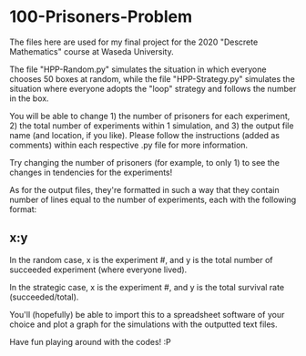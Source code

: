 # 100-Prisoners-Problem
The files here are used for my final project for the 2020 "Descrete Mathematics" course at Waseda University. 

The file "HPP-Random.py" simulates the situation in which everyone chooses 50 boxes at random, while the file "HPP-Strategy.py" simulates the situation where everyone adopts the "loop" strategy and follows the number in the box. 

You will be able to change 1) the number of prisoners for each experiment, 2) the total number of experiments within 1 simulation, and 3) the output file name (and location, if you like). Please follow the instructions (added as comments) within each respective .py file for more information. 

Try changing the number of prisoners (for example, to only 1) to see the changes in tendencies for the experiments! 

As for the output files, they're formatted in such a way that they contain number of lines equal to the number of experiments, each with the following format: 
## x:y

In the random case, x is the experiment #, and y is the total number of succeeded experiment (where everyone lived). 

In the strategic case, x is the experiment #, and y is the total survival rate (succeeded/total). 

You'll (hopefully) be able to import this to a spreadsheet software of your choice and plot a graph for the simulations with the outputted text files. 

Have fun playing around with the codes! :P
